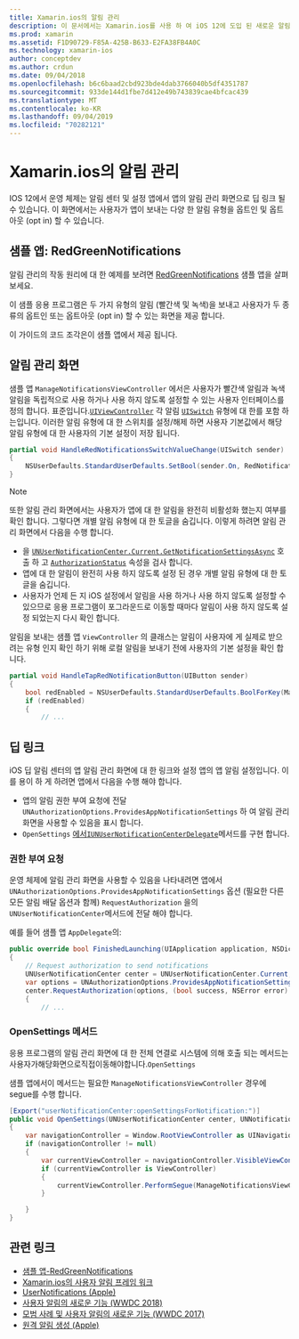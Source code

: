 ```yaml
---
title: Xamarin.ios의 알림 관리
description: 이 문서에서는 Xamarin.ios를 사용 하 여 iOS 12에 도입 된 새로운 알림 관리 기능을 활용 하는 방법을 설명 합니다.
ms.prod: xamarin
ms.assetid: F1D90729-F85A-425B-B633-E2FA38FB4A0C
ms.technology: xamarin-ios
author: conceptdev
ms.author: crdun
ms.date: 09/04/2018
ms.openlocfilehash: b6c6baad2cbd923bde4dab3766040b5df4351787
ms.sourcegitcommit: 933de144d1fbe7d412e49b743839cae4bfcac439
ms.translationtype: MT
ms.contentlocale: ko-KR
ms.lasthandoff: 09/04/2019
ms.locfileid: "70282121"
---
```

# <a name="notification-management-in-xamarinios"></a>Xamarin.ios의 알림 관리

IOS 12에서 운영 체제는 알림 센터 및 설정 앱에서 앱의 알림 관리 화면으로 딥 링크 될 수 있습니다. 이 화면에서는 사용자가 앱이 보내는 다양 한 알림 유형을 옵트인 및 옵트아웃 (opt in) 할 수 있습니다.

## <a name="sample-app-redgreennotifications"></a>샘플 앱: RedGreenNotifications

알림 관리의 작동 원리에 대 한 예제를 보려면 [RedGreenNotifications](https://docs.microsoft.com/samples/xamarin/ios-samples/ios12-redgreennotifications) 샘플 앱을 살펴보세요.

이 샘플 응용 프로그램은 두 가지 유형의 알림 (빨간색 및 녹색)을 보내고 사용자가 두 종류의 옵트인 또는 옵트아웃 (opt in) 할 수 있는 화면을 제공 합니다.

이 가이드의 코드 조각은이 샘플 앱에서 제공 됩니다.

## <a name="notification-management-screen"></a>알림 관리 화면

샘플 앱 `ManageNotificationsViewController` 에서은 사용자가 빨간색 알림과 녹색 알림을 독립적으로 사용 하거나 사용 하지 않도록 설정할 수 있는 사용자 인터페이스를 정의 합니다. 표준입니다.[`UIViewController`](xref:UIKit.UIViewController)
각 알림 [`UISwitch`](xref:UIKit.UISwitch) 유형에 대 한를 포함 하는입니다. 이러한 알림 유형에 대 한 스위치를 설정/해제 하면 사용자 기본값에서 해당 알림 유형에 대 한 사용자의 기본 설정이 저장 됩니다.

```csharp
partial void HandleRedNotificationsSwitchValueChange(UISwitch sender)
{
    NSUserDefaults.StandardUserDefaults.SetBool(sender.On, RedNotificationsEnabledKey);
}
```

> [!NOTE]
> 또한 알림 관리 화면에서는 사용자가 앱에 대 한 알림을 완전히 비활성화 했는지 여부를 확인 합니다. 그렇다면 개별 알림 유형에 대 한 토글을 숨깁니다. 이렇게 하려면 알림 관리 화면에서 다음을 수행 합니다.
>
> - 을 [`UNUserNotificationCenter.Current.GetNotificationSettingsAsync`](xref:UserNotifications.UNUserNotificationCenter.GetNotificationSettingsAsync) 호출 하 고 [`AuthorizationStatus`](xref:UserNotifications.UNNotificationSettings.AuthorizationStatus) 속성을 검사 합니다.
> - 앱에 대 한 알림이 완전히 사용 하지 않도록 설정 된 경우 개별 알림 유형에 대 한 토글을 숨깁니다.
> - 사용자가 언제 든 지 iOS 설정에서 알림을 사용 하거나 사용 하지 않도록 설정할 수 있으므로 응용 프로그램이 포그라운드로 이동할 때마다 알림이 사용 하지 않도록 설정 되었는지 다시 확인 합니다.

알림을 보내는 샘플 앱 `ViewController` 의 클래스는 알림이 사용자에 게 실제로 받으려는 유형 인지 확인 하기 위해 로컬 알림을 보내기 전에 사용자의 기본 설정을 확인 합니다.

```csharp
partial void HandleTapRedNotificationButton(UIButton sender)
{
    bool redEnabled = NSUserDefaults.StandardUserDefaults.BoolForKey(ManageNotificationsViewController.RedNotificationsEnabledKey);
    if (redEnabled)
    {
        // ...
```

## <a name="deep-link"></a>딥 링크

iOS 딥 알림 센터의 앱 알림 관리 화면에 대 한 링크와 설정 앱의 앱 알림 설정입니다. 이를 용이 하 게 하려면 앱에서 다음을 수행 해야 합니다.

- 앱의 알림 권한 부여 요청에 전달 `UNAuthorizationOptions.ProvidesAppNotificationSettings` 하 여 알림 관리 화면을 사용할 수 있음을 표시 합니다.
- `OpenSettings` [에서`IUNUserNotificationCenterDelegate`](xref:UserNotifications.IUNUserNotificationCenterDelegate)메서드를 구현 합니다.

### <a name="authorization-request"></a>권한 부여 요청

운영 체제에 알림 관리 화면을 사용할 수 있음을 나타내려면 앱에서 `UNAuthorizationOptions.ProvidesAppNotificationSettings` 옵션 (필요한 다른 모든 알림 배달 옵션과 함께) `RequestAuthorization` 을의 `UNUserNotificationCenter`메서드에 전달 해야 합니다.

예를 들어 샘플 앱 `AppDelegate`의:

```csharp
public override bool FinishedLaunching(UIApplication application, NSDictionary launchOptions)
{
    // Request authorization to send notifications
    UNUserNotificationCenter center = UNUserNotificationCenter.Current;
    var options = UNAuthorizationOptions.ProvidesAppNotificationSettings | UNAuthorizationOptions.Alert | UNAuthorizationOptions.Sound | UNAuthorizationOptions.Provisional;
    center.RequestAuthorization(options, (bool success, NSError error) =>
    {
        // ...
```

### <a name="opensettings-method"></a>OpenSettings 메서드

응용 프로그램의 알림 관리 화면에 대 한 전체 연결로 시스템에 의해 호출 되는 메서드는사용자가해당화면으로직접이동해야합니다.`OpenSettings`

샘플 앱에서이 메서드는 필요한 `ManageNotificationsViewController` 경우에 segue를 수행 합니다.

```csharp
[Export("userNotificationCenter:openSettingsForNotification:")]
public void OpenSettings(UNUserNotificationCenter center, UNNotification notification)
{
    var navigationController = Window.RootViewController as UINavigationController;
    if (navigationController != null)
    {
        var currentViewController = navigationController.VisibleViewController;
        if (currentViewController is ViewController)
        {
            currentViewController.PerformSegue(ManageNotificationsViewController.ShowManageNotificationsSegue, this);
        }

    }
}
```

## <a name="related-links"></a>관련 링크

- [샘플 앱-RedGreenNotifications](https://docs.microsoft.com/samples/xamarin/ios-samples/ios12-redgreennotifications)
- [Xamarin.ios의 사용자 알림 프레임 워크](~/ios/platform/user-notifications/index.md)
- [UserNotifications (Apple)](https://developer.apple.com/documentation/usernotifications?language=objc)
- [사용자 알림의 새로운 기능 (WWDC 2018)](https://developer.apple.com/videos/play/wwdc2018/710/)
- [모범 사례 및 사용자 알림의 새로운 기능 (WWDC 2017)](https://developer.apple.com/videos/play/wwdc2017/708/)
- [원격 알림 생성 (Apple)](https://developer.apple.com/documentation/usernotifications/setting_up_a_remote_notification_server/generating_a_remote_notification)
